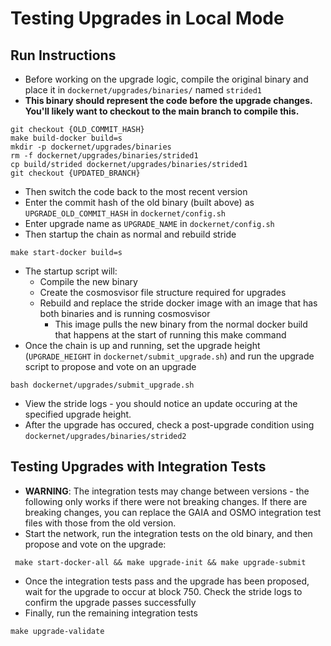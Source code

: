 # Testing Upgrades in Local Mode
## Run Instructions
* Before working on the upgrade logic, compile the original binary and place it in `dockernet/upgrades/binaries/` named `strided1`
* **This binary should represent the code before the upgrade changes. You'll likely want to checkout to the main branch to compile this.**
```
git checkout {OLD_COMMIT_HASH}
make build-docker build=s
mkdir -p dockernet/upgrades/binaries
rm -f dockernet/upgrades/binaries/strided1
cp build/strided dockernet/upgrades/binaries/strided1
git checkout {UPDATED_BRANCH}
```
* Then switch the code back to the most recent version 
* Enter the commit hash of the old binary (built above) as `UPGRADE_OLD_COMMIT_HASH` in `dockernet/config.sh`
* Enter upgrade name as `UPGRADE_NAME` in `dockernet/config.sh`
* Then startup the chain as normal and rebuild stride
```
make start-docker build=s
```
* The startup script will:
    * Compile the new binary
    * Create the cosmosvisor file structure required for upgrades
    * Rebuild and replace the stride docker image with an image that has both binaries and is running cosmosvisor
        * This image pulls the new binary from the normal docker build that happens at the start of running this make command
* Once the chain is up and running, set the upgrade height (`UPGRADE_HEIGHT` in `dockernet/submit_upgrade.sh`) and run the upgrade script to propose and vote on an upgrade
```
bash dockernet/upgrades/submit_upgrade.sh
```
* View the stride logs - you should notice an update occuring at the specified upgrade height.
* After the upgrade has occured, check a post-upgrade condition using `dockernet/upgrades/binaries/strided2`

## Testing Upgrades with Integration Tests
* **WARNING**: The integration tests may change between versions - the following only works if there were not breaking changes. If there are breaking changes, you can replace the GAIA and OSMO integration test files with those from the old version.
* Start the network, run the integration tests on the old binary, and then propose and vote on the upgrade:
```
 make start-docker-all && make upgrade-init && make upgrade-submit
```
* Once the integration tests pass and the upgrade has been proposed, wait for the upgrade to occur at block 750. Check the stride logs to confirm the upgrade passes successfully
* Finally, run the remaining integration tests 
```
make upgrade-validate
```
